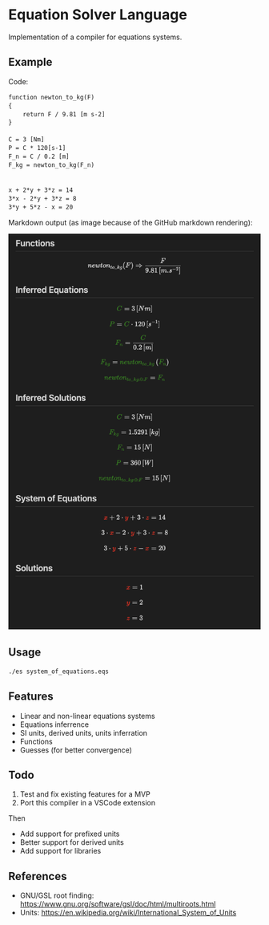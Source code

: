 # Equation Solver Language

Implementation of a compiler for equations systems.

## Example

Code:
```txt
function newton_to_kg(F)
{
    return F / 9.81 [m s-2]
}

C = 3 [Nm]
P = C * 120[s-1]
F_n = C / 0.2 [m]
F_kg = newton_to_kg(F_n)


x + 2*y + 3*z = 14
3*x - 2*y + 3*z = 8
3*y + 5*z - x = 20
```

Markdown output (as image because of the GitHub markdown rendering):

![readme_example_output](./examples/readme_example/readme_example_output.png)


## Usage
```sh
./es system_of_equations.eqs
```

## Features
- Linear and non-linear equations systems
- Equations inferrence
- SI units, derived units, units inferration
- Functions
- Guesses (for better convergence)

## Todo
1. Test and fix existing features for a MVP
2. Port this compiler in a VSCode extension

Then
- Add support for prefixed units
- Better support for derived units
- Add support for libraries

## References
- GNU/GSL root finding: https://www.gnu.org/software/gsl/doc/html/multiroots.html
- Units: https://en.wikipedia.org/wiki/International_System_of_Units
